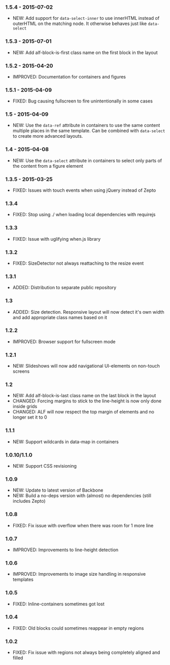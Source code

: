 ### 1.5.4 - 2015-07-02
 * NEW: Add support for `data-select-inner` to use innerHTML instead of outerHTML on the matching node. It otherwise behaves just like `data-select`

### 1.5.3 - 2015-07-01
 * NEW: Add alf-block-is-first class name on the first block in the layout

### 1.5.2 - 2015-04-20
  * IMPROVED: Documentation for containers and figures

### 1.5.1 - 2015-04-09
 * FIXED: Bug causing fullscreen to fire unintentionally in some cases

### 1.5 - 2015-04-09
 * NEW: Use the `data-ref` attribute in containers to use the same content multiple places in the same template. Can be combined with `data-select` to create more advanced layouts.

### 1.4 - 2015-04-08
 * NEW: Use the `data-select` attribute in containers to select only parts of the content from a figure element

### 1.3.5 - 2015-03-25
 * FIXED: Issues with touch events when using jQuery instead of Zepto

### 1.3.4
 * FIXED: Stop using ./ when loading local dependencies with requirejs

### 1.3.3
 * FIXED: Issue with uglifying when.js library

### 1.3.2
 * FIXED: SizeDetector not always reattaching to the resize event

### 1.3.1
 * ADDED: Distribution to separate public repository

### 1.3
 * ADDED: Size detection. Responsive layout will now detect it's own width and add appropriate class names based on it

### 1.2.2
 * IMPROVED: Browser support for fullscreen mode

### 1.2.1
 * NEW: Slideshows will now add navigational UI-elements on non-touch screens

### 1.2
 * NEW: Add alf-block-is-last class name on the last block in the layout
 * CHANGED: Forcing margins to stick to the line-height is now only done inside grids
 * CHANGED: ALF will now respect the top margin of elements and no longer set it to 0

### 1.1.1
 * NEW: Support wildcards in data-map in containers

### 1.0.10/1.1.0
 * NEW: Support CSS revisioning

### 1.0.9
 * NEW: Update to latest version of Backbone
 * NEW: Build a no-deps version with (almost) no dependencies (still includes Zepto)

### 1.0.8
 * FIXED: Fix issue with overflow when there was room for 1 more line

### 1.0.7
 * IMPROVED: Improvements to line-height detection

### 1.0.6
 * IMPROVED: Improvements to image size handling in responsive templates

### 1.0.5
 * FIXED: Inline-containers sometimes got lost

### 1.0.4
 * FIXED: Old blocks could sometimes reappear in empty regions

### 1.0.2
 * FIXED: Fix issue with regions not always being completely aligned and filled

